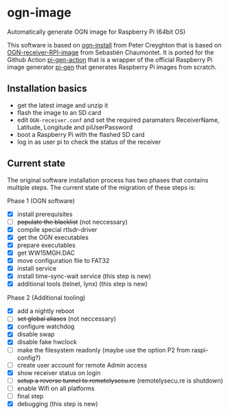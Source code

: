 # ogn-image

Automatically generate OGN image for Raspberry Pi (64bit OS)

This software is based on [ogn-install](https://github.com/petercreyghton/ogn-install) from Peter Creyghton
that is based on [OGN-receiver-RPI-image](https://github.com/snip/OGN-receiver-RPI-image) from Sebastién Chaumontet.
It is ported for the Github Action [pi-gen-action](https://github.com/usimd/pi-gen-action) that is a wrapper of the
official Raspberry Pi image generator [pi-gen](https://github.com/RPi-Distro/pi-gen) that generates Raspberry Pi images from scratch.

## Installation basics

- get the latest image and unzip it
- flash the image to an SD card
- edit `OGN-receiver.conf` and set the required paramaters ReceiverName, Latitude, Longitude and piUserPassword
- boot a Raspberry Pi with the flashed SD card
- log in as user pi to check the status of the receiver

## Current state

The original software installation process has two phases that contains multiple steps. The current state of the migration of these steps is:

Phase 1 (OGN software)
- [x] install prerequisites
- [ ] ~~populate the blacklist~~ (not neccessary)
- [x] compile special rtlsdr-driver
- [x] get the OGN executables
- [x] prepare executables
- [x] get WW15MGH.DAC
- [x] move configuration file to FAT32
- [x] install service
- [x] install time-sync-wait service (this step is new)
- [x] additional tools (telnet, lynx) (this step is new)

Phase 2 (Additional tooling)
- [x] add a nightly reboot
- [ ] ~~set global aliases~~ (not neccessary)
- [x] configure watchdog 
- [x] disable swap 
- [x] disable fake hwclock
- [ ] make the filesystem readonly (maybe use the option P2 from raspi-config?)
- [ ] create user account for remote Admin access
- [x] show receiver status on login
- [ ] ~~setup a reverse tunnel to remotelysecu.re~~ (remotelysecu.re is shutdown)
- [ ] enable Wifi on all platforms
- [ ] final step
- [x] debugging (this step is new)
